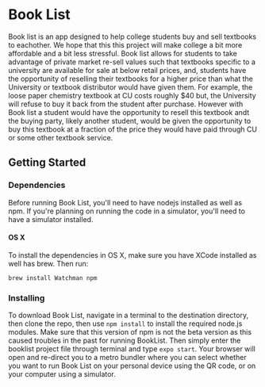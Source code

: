 # Book List
Book list is an app designed to help college students buy and sell textbooks to eachother. We hope that this this project will make college a bit more affordable and a bit less stressful. Book list allows for students to take advantage of private market re-sell values such that textbooks specific to a university are available for sale at below retail prices, and, students have the opportunity of reselling their textbooks for a higher price than what the University or textbook distributor would have given them. For example, the loose paper chemistry textbook at CU costs roughly $40 but, the University will refuse to buy it back from the student after purchase. However with Book list a student would have the opportunity to resell this textbook andt the buying party, likely another student, would be given the opportunity to buy this textbook at a fraction of the price they would have paid through CU or some other textbook service.

## Getting Started
### Dependencies
Before running Book List, you'll need to have nodejs installed as well as npm. If you're planning on running the code in a simulator, you'll need to have a simulator installed.

#### OS X
To install the dependencies in OS X, make sure you have XCode installed as well has brew. Then run:
```
brew install Watchman npm
```

### Installing

To download Book List, navigate in a terminal to the destination directory, then clone the repo, then use `npm install` to install the required node.js modules. Make sure that this version of npm is not the beta version as this caused troubles in the past for running BookList. Then simply enter the booklist project file through terminal and type `expo start`. Your browser will open and re-direct you to a metro bundler where you can select whether you want to run Book List on your personal device using the QR code, or on your computer using a simulator. 